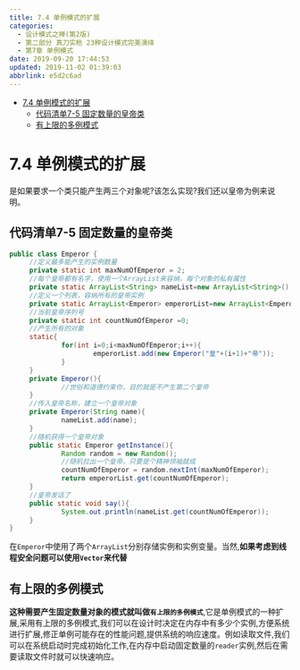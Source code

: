 ```yaml
---
title: 7.4 单例模式的扩展
categories: 
  - 设计模式之禅(第2版)
  - 第二部分 真刀实枪 23种设计模式完美演绎
  - 第7章 单例模式
date: 2019-09-20 17:44:53
updated: 2019-11-02 01:39:03
abbrlink: e5d2c6ad
---
```

- [7.4 单例模式的扩展](/ReadingNotes/e5d2c6ad/#7-4-单例模式的扩展)
    - [代码清单7-5 固定数量的皇帝类](/ReadingNotes/e5d2c6ad/#代码清单7-5-固定数量的皇帝类)
    - [有上限的多例模式](/ReadingNotes/e5d2c6ad/#有上限的多例模式)

<!--more-->
<script src="https://cdn.bootcss.com/jquery/3.4.0/jquery.slim.min.js"></script>
<script>$(document).ready(function () {$(".post-body > ul:nth-child(1)").hide();});</script>

<!--end-->
<!--SSTStart-->
# 7.4 单例模式的扩展 #
是如果要求一个类只能产生两三个对象呢?该怎么实现?我们还以皇帝为例来说明。
## 代码清单7-5 固定数量的皇帝类 ##
```java
public class Emperor {
     //定义最多能产生的实例数量
     private static int maxNumOfEmperor = 2;    
     //每个皇帝都有名字，使用一个ArrayList来容纳，每个对象的私有属性
     private static ArrayList<String> nameList=new ArrayList<String>(); 
     //定义一个列表，容纳所有的皇帝实例
     private static ArrayList<Emperor> emperorList=new ArrayList<Emperor>();
     //当前皇帝序列号
     private static int countNumOfEmperor =0;   
     //产生所有的对象
     static{
             for(int i=0;i<maxNumOfEmperor;i++){  
                     emperorList.add(new Emperor("皇"+(i+1)+"帝"));
             }
     }
     private Emperor(){
             //世俗和道德约束你，目的就是不产生第二个皇帝
     }  
     //传入皇帝名称，建立一个皇帝对象
     private Emperor(String name){
             nameList.add(name);
     }  
     //随机获得一个皇帝对象
     public static Emperor getInstance(){
             Random random = new Random();
             //随机拉出一个皇帝，只要是个精神领袖就成
             countNumOfEmperor = random.nextInt(maxNumOfEmperor);
             return emperorList.get(countNumOfEmperor);         
     }
     //皇帝发话了
     public static void say(){
             System.out.println(nameList.get(countNumOfEmperor));       
     }
}
```
在`Emperor`中使用了两个`ArrayList`分别存储实例和实例变量。当然,**如果考虑到线程安全问题可以使用`Vector`来代替**
## 有上限的多例模式 ##
**这种需要产生固定数量对象的模式就叫做`有上限的多例模式`**,它是单例模式的一种扩展,采用有上限的多例模式,我们可以在设计时决定在内存中有多少个实例,方便系统进行扩展,修正单例可能存在的性能问题,提供系统的响应速度。例如读取文件,我们可以在系统启动时完成初始化工作,在内存中启动固定数量的`reader`实例,然后在需要读取文件时就可以快速响应。

<!--SSTStop-->

